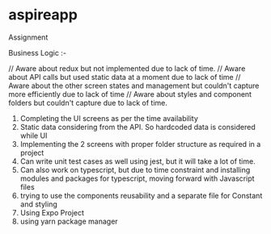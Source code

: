 # aspireapp

Assignment

Business Logic :-

// Aware about redux but not implemented due to lack of time.
// Aware about API calls but used static data at a moment due to lack of time
// Aware about the other screen states and management but couldn't capture more efficiently due to lack of time
// Aware about styles and component folders but couldn't capture due to lack of time.

1. Completing the UI screens as per the time availability
2. Static data considering from the API. So hardcoded data is considered while UI
3. Implementing the 2 screens with proper folder structure as required in a project
4. Can write unit test cases as well using jest, but it will take a lot of time.
5. Can also work on typescript, but due to time constraint and installing modules and packages for typescript, moving forward with Javascript files
6. trying to use the components reusability and a separate file for Constant and styling
7. Using Expo Project
8. using yarn package manager
